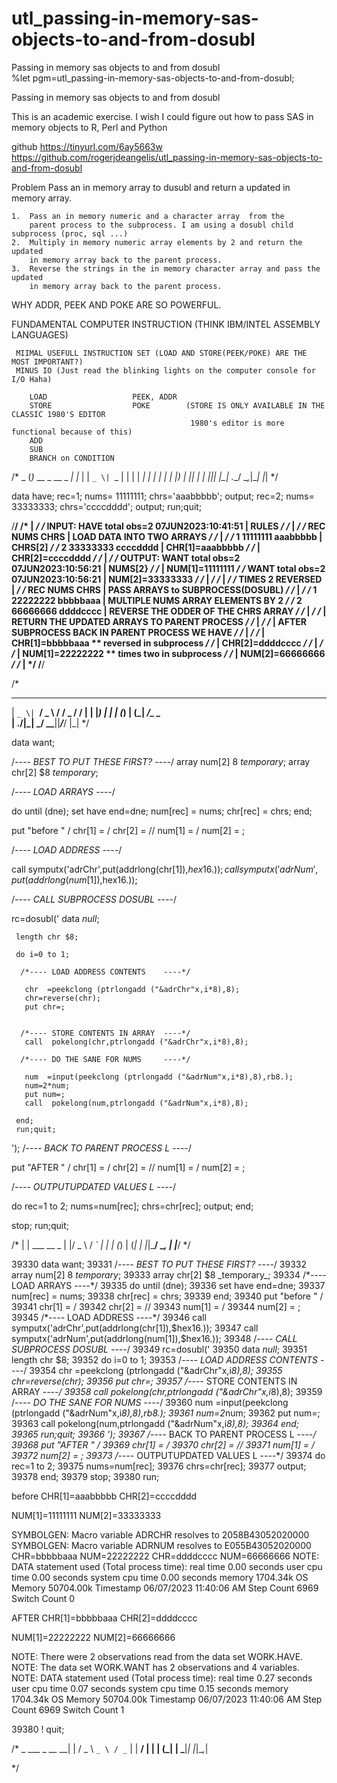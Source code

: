 # utl_passing-in-memory-sas-objects-to-and-from-dosubl
Passing in memory sas objects to and from dosubl  
%let pgm=utl_passing-in-memory-sas-objects-to-and-from-dosubl;

  Passing in memory sas objects to and from dosubl

  This is an academic exercise.
  I wish I could figure out how to pass SAS in memory objects to R, Perl and Python

  github
  https://tinyurl.com/6ay5663w
  https://github.com/rogerjdeangelis/utl_passing-in-memory-sas-objects-to-and-from-dosubl

  Problem Pass an in memory array to dusubl and return a updated in memory array.

    1.  Pass an in memory numeric and a character array  from the
        parent process to the subprocess. I am using a dosubl child subprocess (proc, sql ...)
    2.  Multiply in memory numeric array elements by 2 and return the updated
        in memory array back to the parent process.
    3.  Reverse the strings in the in memory character array and pass the updated
        in memory array back to the parent process.

   WHY ADDR, PEEK AND POKE ARE SO POWERFUL.

   FUNDAMENTAL COMPUTER INSTRUCTION (THINK IBM/INTEL ASSEMBLY LANGUAGES)

     MIIMAL USEFULL INSTRUCTION SET (LOAD AND STORE(PEEK/POKE) ARE THE MOST IMPORTANT?)
     MINUS IO (Just read the blinking lights on the computer console for I/O Haha)

        LOAD                   PEEK, ADDR
        STORE                  POKE        (STORE IS ONLY AVAILABLE IN THE CLASSIC 1980'S EDITOR
                                            1980's editor is more functional because of this)
        ADD
        SUB
        BRANCH on CONDITION

/*                   _
(_)_ __  _ __  _   _| |_
| | `_ \| `_ \| | | | __|
| | | | | |_) | |_| | |_
|_|_| |_| .__/ \__,_|\__|
        |_|
*/

data have;
  rec=1;
  nums= 11111111;
  chrs='aaabbbbb';
  output;
  rec=2;
  nums= 33333333;
  chrs='ccccdddd';
  output;
run;quit;

/**************************************************************************************************************************/
/*                                              |                                                                         */
/* INPUT: HAVE total obs=2 07JUN2023:10:41:51   |  RULES                                                                  */
/*                                              |                                                                         */
/*  REC      NUMS        CHRS                   | LOAD DATA INTO TWO ARRAYS                                               */
/*                                              |                                                                         */
/*   1     11111111    aaabbbbb                 | CHRS[2]                                                                 */
/*   2     33333333    ccccdddd                 |  CHR[1]=aaabbbbb                                                        */
/*                                              |  CHR[2]=ccccdddd                                                        */
/*                                              |                                                                         */
/* OUTPUT: WANT total obs=2 07JUN2023:10:56:21  | NUMS[2}                                                                 */
/*                                              |  NUM[1]=11111111                                                        */
/*  WANT total obs=2 07JUN2023:10:56:21         |  NUM[2]=33333333                                                        */
/*                                              |                                                                         */
/*                                              |                                                                         */
/*         TIMES 2     REVERSED                 |                                                                         */
/*  REC      NUMS        CHRS                   | PASS ARRAYS to SUBPROCESS(DOSUBL)                                       */
/*                                              |                                                                         */
/*   1     22222222    bbbbbaaa                 |   MULTIPLE NUMS ARRAY ELEMENTS BY 2                                     */
/*   2     66666666    ddddcccc                 |   REVERSE THE ODDER OF THE CHRS ARRAY                                   */
/*                                              |                                                                         */
/*                                              | RETURN THE UPDATED ARRAYS TO PARENT PROCESS                             */
/*                                              |                                                                         */
/*                                              |  AFTER SUBPROCESS BACK IN PARENT PROCESS WE HAVE                        */
/*                                              |                                                                         */
/*                                              |  CHR[1]=bbbbbaaa  ** reversed in subprocess                             */
/*                                              |  CHR[2]=ddddcccc                                                        */
/*                                              |                                                                         */
/*                                              |  NUM[1]=22222222  ** times two in subprocess                            */
/*                                              |  NUM[2]=66666666                                                        */
/*                                              |                                                                         */
/**************************************************************************************************************************/

/*
 _ __  _ __ ___   ___ ___  ___ ___
| `_ \| `__/ _ \ / __/ _ \/ __/ __|
| |_) | | | (_) | (_|  __/\__ \__ \
| .__/|_|  \___/ \___\___||___/___/
|_|
*/


data want;

   /*---- BEST TO PUT THESE FIRST?    ----*/
   array num[2] 8 _temporary_;
   array chr[2] $8 _temporary_;

   /*----       LOAD ARRAYS           ----*/

   do until (dne);
      set have end=dne;
      num[rec] = nums;
      chr[rec] = chrs;
   end;

put "before " /
chr[1] = /
chr[2] = //
num[1] = /
num[2] = ;

   /*---- LOAD ADDRESS                ----*/

call symputx('adrChr',put(addrlong(chr[1]),$hex16.));
call symputx('adrNum',put(addrlong(num[1]),$hex16.));

   /*---- CALL SUBPROCESS DOSUBL      ----*/

  rc=dosubl('
     data _null_;

     length chr $8;

     do i=0 to 1;

      /*---- LOAD ADDRESS CONTENTS    ----*/

       chr  =peekclong (ptrlongadd ("&adrChr"x,i*8),8);
       chr=reverse(chr);
       put chr=;


      /*---- STORE CONTENTS IN ARRAY  ----*/
       call  pokelong(chr,ptrlongadd ("&adrChr"x,i*8),8);

      /*---- DO THE SANE FOR NUMS     ----*/

       num  =input(peekclong (ptrlongadd ("&adrNum"x,i*8),8),rb8.);
       num=2*num;
       put num=;
       call  pokelong(num,ptrlongadd ("&adrNum"x,i*8),8);

     end;
     run;quit;
  ');
/*----  BACK TO PARENT PROCESS L      ----*/

put "AFTER " /
chr[1] = /
chr[2] = //
num[1] = /
num[2] = ;

/*---- OUTPUTUPDATED VALUES    L      ----*/

do rec=1 to 2;
  nums=num[rec];
  chrs=chr[rec];
  output;
end;

stop;
run;quit;

/*
| | ___   __ _
| |/ _ \ / _` |
| | (_) | (_| |
|_|\___/ \__, |
         |___/
*/


39330   data want;
39331      /*---- BEST TO PUT THESE FIRST?    ----*/
39332      array num[2] 8 _temporary_;
39333      array chr[2] $8 _temporary_;
39334      /*----       LOAD ARRAYS           ----*/
39335      do until (dne);
39336         set have end=dne;
39337         num[rec] = nums;
39338         chr[rec] = chrs;
39339      end;
39340   put "before " /
39341   chr[1] = /
39342   chr[2] = //
39343   num[1] = /
39344   num[2] = ;
39345      /*---- LOAD ADDRESS                ----*/
39346   call symputx('adrChr',put(addrlong(chr[1]),$hex16.));
39347   call symputx('adrNum',put(addrlong(num[1]),$hex16.));
39348      /*---- CALL SUBPROCESS DOSUBL      ----*/
39349     rc=dosubl('
39350        data _null_;
39351        length chr $8;
39352        do i=0 to 1;
39353         /*---- LOAD ADDRESS CONTENTS    ----*/
39354          chr  =peekclong (ptrlongadd ("&adrChr"x,i*8),8);
39355          chr=reverse(chr);
39356          put chr=;
39357         /*---- STORE CONTENTS IN ARRAY  ----*/
39358          call  pokelong(chr,ptrlongadd ("&adrChr"x,i*8),8);
39359         /*---- DO THE SANE FOR NUMS     ----*/
39360          num  =input(peekclong (ptrlongadd ("&adrNum"x,i*8),8),rb8.);
39361          num=2*num;
39362          put num=;
39363          call  pokelong(num,ptrlongadd ("&adrNum"x,i*8),8);
39364        end;
39365        run;quit;
39366     ');
39367   /*----  BACK TO PARENT PROCESS L      ----*/
39368   put "AFTER " /
39369   chr[1] = /
39370   chr[2] = //
39371   num[1] = /
39372   num[2] = ;
39373   /*---- OUTPUTUPDATED VALUES    L      ----*/
39374   do rec=1 to 2;
39375     nums=num[rec];
39376     chrs=chr[rec];
39377     output;
39378   end;
39379   stop;
39380   run;

before
CHR[1]=aaabbbbb
CHR[2]=ccccdddd

NUM[1]=11111111
NUM[2]=33333333

SYMBOLGEN:  Macro variable ADRCHR resolves to 2058B43052020000
SYMBOLGEN:  Macro variable ADRNUM resolves to E055B43052020000
CHR=bbbbbaaa
NUM=22222222
CHR=ddddcccc
NUM=66666666
NOTE: DATA statement used (Total process time):
      real time           0.00 seconds
      user cpu time       0.00 seconds
      system cpu time     0.00 seconds
      memory              1704.34k
      OS Memory           50704.00k
      Timestamp           06/07/2023 11:40:06 AM
      Step Count                        6969  Switch Count  0


AFTER
CHR[1]=bbbbbaaa
CHR[2]=ddddcccc

NUM[1]=22222222
NUM[2]=66666666

NOTE: There were 2 observations read from the data set WORK.HAVE.
NOTE: The data set WORK.WANT has 2 observations and 4 variables.
NOTE: DATA statement used (Total process time):
      real time           0.27 seconds
      user cpu time       0.07 seconds
      system cpu time     0.15 seconds
      memory              1704.34k
      OS Memory           50704.00k
      Timestamp           06/07/2023 11:40:06 AM
      Step Count                        6969  Switch Count  1

39380 !     quit;

/*              _
  ___ _ __   __| |
 / _ \ `_ \ / _` |
|  __/ | | | (_| |
 \___|_| |_|\__,_|

*/
